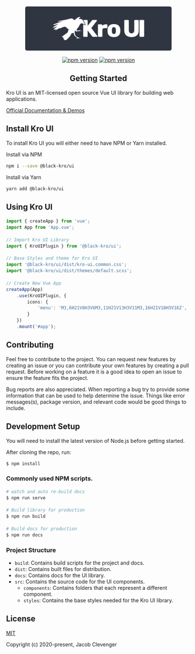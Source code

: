 <p align="center">
    <img width="400" src="./src/assets/logo.png">
</p>

<p align="center">
<a href="https://www.npmjs.com/package/@black-kro/ui"><img src="https://badge.fury.io/js/%40black-kro%2Fui.svg" alt="npm version" height="18"></a>
<a href="https://app.netlify.com/sites/peaceful-lamarr-c91179/deploys"><img src="https://api.netlify.com/api/v1/badges/22371d16-1732-46f6-8adc-ad72d049066f/deploy-status" alt="npm version" height="18"></a>
</p>

<h2 align="center">Getting Started</h2>
Kro UI is an MIT-licensed open source Vue UI library for building web applications.

[Official Documentation & Demos](https://ui.black-kro.dev)

## Install Kro UI
To install Kro UI you will either need to have NPM or Yarn installed.

Install via NPM
```bash
npm i --save @black-kro/ui
```

Install via Yarn
```bash
yarn add @black-kro/ui
```


## Using Kro UI
```ts
import { createApp } from 'vue';
import App from 'App.vue';

// Import Kro UI Library
import { KroUIPlugin } from '@black-kro/ui';

// Base Styles and theme for Kro UI
import '@black-kro/ui/dist/kro-ui.common.css';
import '@black-kro/ui/dist/themes/default.scss';

// Create New Vue App
createApp(App)
    .use(KroUIPlugin, {
        icons: {
            'menu': 'M3,6H21V8H3V6M3,11H21V13H3V11M3,16H21V18H3V16Z',
        }
    })
    .mount('#app');
```
## Contributing
Feel free to contribute to the project. You can request new features by creating an issue or you can contribute your own features by creating a pull request. Before working on a feature it is a good idea to open an issue to ensure the feature fits the project.

Bug reports are also appreciated. When reporting a bug try to provide some information that can be used to help determine the issue. Things like error messages(s), package version, and relevant code would be good things to include.

## Development Setup
You will need to install the latest version of Node.js before getting started.

After cloning the repo, run:
```bash
$ npm install
```

### Commonly used NPM scripts.
```bash
# watch and auto re-build docs
$ npm run serve

# Build library for production
$ npm run build

# Build docs for production
$ npm run docs
```

### Project Structure
- `build`: Contains build scripts for the project and docs.
- `dist`: Contains built files for distribution.
- `docs`: Contains docs for the UI library.
- `src`: Contains the source code for the UI components.
    - `components`: Contains folders that each represent a different component.
    - `styles`: Contains the base styles needed for the Kro UI library.

## License
[MIT](http://opensource.org/licenses/MIT)

Copyright (c) 2020-present, Jacob Clevenger
